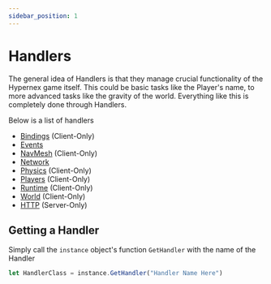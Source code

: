 ```yaml
---
sidebar_position: 1
---
```


# Handlers

The general idea of Handlers is that they manage crucial functionality of the Hypernex game itself. This could be basic tasks like the Player's name, to more advanced tasks like the gravity of the world. Everything like this is completely done through Handlers.

Below is a list of handlers

+ [Bindings](./bindings/index.md) (Client-Only)
+ [Events](./events/index.md)
+ [NavMesh](./navmesh/index.md) (Client-Only)
+ [Network](./network/index.md)
+ [Physics](./physics/index.md) (Client-Only)
+ [Players](./players/index.md) (Client-Only)
+ [Runtime](./runtime/index.md) (Client-Only)
+ [World](./world/index.md) (Client-Only)
+ [HTTP](./http/index.md) (Server-Only)

## Getting a Handler

Simply call the `instance` object's function `GetHandler` with the name of the Handler

```js
let HandlerClass = instance.GetHandler("Handler Name Here")
```